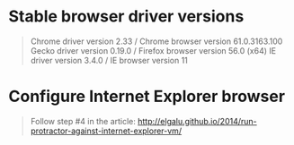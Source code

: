 # Stable browser driver versions
  > Chrome driver version 2.33 / Chrome browser version 61.0.3163.100
  > Gecko driver version 0.19.0 / Firefox browser version 56.0 (x64)
  > IE driver version 3.4.0 / IE browser version 11

# Configure Internet Explorer browser
  > Follow step #4 in the article: http://elgalu.github.io/2014/run-protractor-against-internet-explorer-vm/
